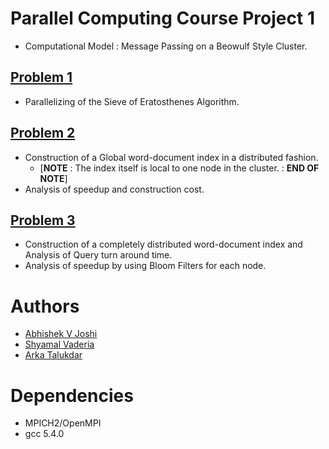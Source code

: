 # Parallel Computing Course Project 1

- Computational Model : Message Passing on a Beowulf Style Cluster.

## [Problem 1](https://github.com/jbnerd/Parallel_computing_project_1/tree/master/Problem%201)

- Parallelizing of the Sieve of Eratosthenes Algorithm.

## [Problem 2](https://github.com/jbnerd/Parallel_computing_project_1/tree/master/Problem%202)

- Construction of a Global word-document index in a distributed fashion.
	- [**NOTE** : The index itself is local to one node in the cluster. : **END OF NOTE**]
- Analysis of speedup and construction cost.

## [Problem 3](https://github.com/jbnerd/Parallel_computing_project_1/tree/master/Problem%203)

- Construction of a completely distributed word-document index and Analysis of Query turn around time.
- Analysis of speedup by using Bloom Filters for each node.

# Authors

- [Abhishek V Joshi](https://github.com/jbnerd)
- [Shyamal Vaderia](https://github.com/svaderia)
- [Arka Talukdar](https://github.com/atalukdar)

# Dependencies

- MPICH2/OpenMPI
- gcc 5.4.0